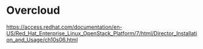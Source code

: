 Overcloud
=========


https://access.redhat.com/documentation/en-US/Red_Hat_Enterprise_Linux_OpenStack_Platform/7/html/Director_Installation_and_Usage/ch10s06.html

